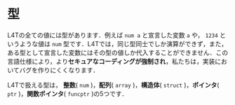 <script src="https://cdn.lordicon.com/xdjxvujz.js"></script>

# 型

L4Tの全ての値には型があります．例えば `num a` と宣言した変数 `a` や， `1234` というような値は `num` 型です．L4Tでは，同じ型同士でしか演算ができず，また，ある型として宣言した変数にはその型の値しか代入することができません．この言語仕様により，より**セキュアなコーディングが強制され**，私たちは，実装においてバグを作りにくくなります．

L4Tで扱える型は， **整数**( `num` )，**配列**( `array` )，**構造体**( `struct` )，**ポインタ**( `ptr` )，**関数ポインタ**( `funcptr` )の5つです．

